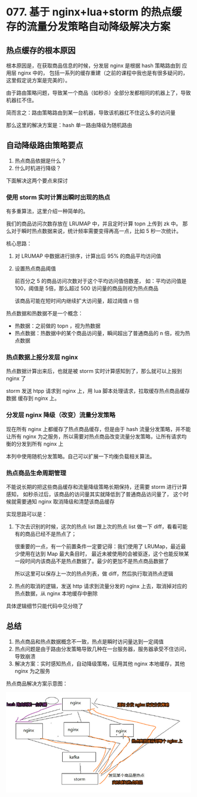 # 077. 基于 nginx+lua+storm 的热点缓存的流量分发策略自动降级解决方案

## 热点缓存的根本原因
根本原因是，在获取商品信息的时候，分发层 nginx 是根据 hash 策略路由到 应用层 nginx 中的，
包括一系列的缓存重建（之前的课程中我也是有很多疑问的，这里假定说方案是完美的）。

由于路由策略问题，导致某一个商品（如秒杀）全部分发都相同的机器上了，导致机器扛不住。

简而言之：路由策略路由到某一台机器，导致该机器扛不住这么多的访问量

那么这里的解决方案是：hash 单一路由降级为随机路由

## 自动降级路由策略要点

1. 热点商品依据是什么？
2. 什么时机进行降级？

下面解决这两个要点来探讨

### 使用 storm 实时计算出瞬时出现的热点

有多重算法，这里介绍一种简单的。

我们的商品访问次数存放在 LRUMAP 中，并且定时计算 topn 上传到 zk 中。
那么对于瞬时热点数据来说，统计频率需要变得再高一点，比如 5 秒一次统计。

核心思路：

1. 对 LRUMAP 中数据进行排序，计算出后 95% 的商品平均访问值
2. 设置热点商品阈值

    前百分之 5 的商品访问次数对于这个平均访问值倍数差，
    如：平均访问值是 100，阈值是 5倍，那么超过 500 访问量的商品则视为热点商品

    该商品可能在短时间内继续扩大访问量，超过阈值 n 倍

热点数据和热数据不是一个概念：

- 热数据：之前做的 topn ，视为热数据
- 热点数据：热数据中的某个商品访问量，瞬间超出了普通商品的 n 倍，视为热点数据

### 热点数据上报分发层 nginx
热点数据计算出来后，也就是被 storm 实时计算感知到了，那么就可以上报到 nginx 了

storm 发送 htpp 请求到 nginx 上，用 lua 脚本处理请求，拉取缓存热点商品缓存数据
缓存到 nginx 上。

### 分发层 nginx 降级（改变）流量分发策略
现在所有 nginx 上都缓存了热点商品缓存，但是由于 hash 流量分发策略，并不能让所有 nginx
为之服务，所以需要对热点商品改变流量分发策略，让所有请求均衡的分发到所有 nginx 上

本列中使用随机分发策略。自己可以扩展一下均衡负载相关算法。

### 热点商品生命周期管理

不能说长期的把这些商品缓存和流量降级策略长期保持，还需要 storm 进行计算感知，
如秒杀过后，该商品的访问量其实就降低到了普通商品访问量了，
这个时候就需要通知 nginx 取消降级和清楚该商品缓存

实现思路可以是：

1. 下次去识别的时候，这次的热点 list 跟上次的热点 list 做一下 diff，看看可能有的商品已经不是热点了；

    很重要的一点，有一个前置条件一定要记得：我们使用了 LRUMap，最近最少使用在达到 Map 最大条目时，
    最近未被使用的会被驱逐，这个也能反映某一段时间内该商品不是热点数据了。最少的更加不是热点商品数据了

    所以这里可以保存上一次的热点列表，做 diff，然后执行取消热点逻辑
2. 热点的取消的逻辑，发送 http 请求到流量分发的 nginx 上去，取消掉对应的热点数据，从 nginx 本地缓存中删除

具体逻辑细节只能代码中见分晓了

## 总结

1. 热点商品和热点数据概念不一致，热点是瞬时访问量达到一定阈值
2. 热点问题是由于路由分发策略导致几种在一台服务器，服务器承受不住访问，导致崩溃
3. 解决方案：实时感知热点，自动降级策略，征用其他 nginx 本地缓存，其他 nginx 为之服务

热点商品解决方案示意图：

![](./assets/markdown-img-paste-20190526211052686.png)
